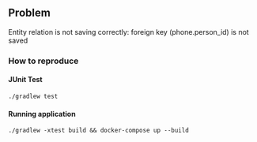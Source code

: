 ## Problem

Entity relation is not saving correctly: foreign key (phone.person_id) is not saved

### How to reproduce

#### JUnit Test

    ./gradlew test

#### Running application

    ./gradlew -xtest build && docker-compose up --build
